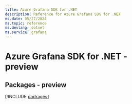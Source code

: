 ```yaml
---
title: Azure Grafana SDK for .NET
description: Reference for Azure Grafana SDK for .NET
ms.date: 05/27/2024
ms.topic: reference
ms.devlang: dotnet
ms.service: grafana
---
```

# Azure Grafana SDK for .NET - preview
## Packages - preview
[!INCLUDE [packages](grafana-index.md)]